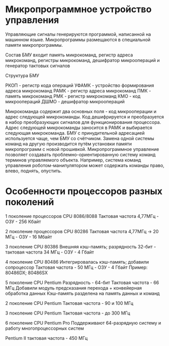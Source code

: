# Микропрограммное устройство управления

Управляющие сигналы генерируются программой, написанной на машинном языке. Микропрограммы размещаются в специальной памяти микропрограммы.

Состав БМУ входит память микрокоманд, регистр адреса микрокоманд, регистры микрокоманд, дешифратор микроопераций и генератор тактовых сигналов

Структура БМУ

РКОП - регистр кода операций
УФАМК - устройство формирования адреса микрокоманд
РАМК - регистр адреса микрокоманд
ПМК - память микрокоманд
РМК - регистр микрокоманд
КМО - код микроопераций
ДШМО - дешифратор микроопераций

Микрокоманда содержит два основных поля - код микрооперации и адрес следующей микрокоманды. Код дешифрируется и преобразуется в набор преобразующих сигналов для функционирования процессора. Адрес следующей микрокоманды заносится в РАМК и выбирается следующая микрокоманда. БМУ с принудительной адресацией используется чаще, чем БМУ со счётчиком. Замена одной системы команд на другую производится путём установки памяти микропрограмм с новой прошивкой. Микропрограммное управление позволяет создавать проблемно-ориентированную систему команд терминов управляемого объекта. Например, система команд управления роботом-манипулятором может содержать команды право, влево, поднять, опустить.

# Особенности процессоров разных поколений

1 поколение процессоров CPU 8086/8088
Тактовая частота 4,77МГц - ОЗУ - 256 Кбайт

2 поколение процессоров CPU 80286
Тактовая частота 4,77МГц -> 20 МГц - ОЗУ - 16 Мбайт

3 поколение CPU 80386
Внешняя кэш-память; разрядность 32-бит - тактовая частота 34 МГц - ОЗУ - 4 Гбайт

4 поколение CPU 80486
Интегрировалась кэш-память; добавили сопроцессор
Тактовая частота - 50 МГц - ОЗУ - 4 Гбайт
Пример: 80486DX; 80486SX

5 поколение CPU Pentium
Разрядность - 64-бит
Тактовая частота - 66 МГц
Добавили модуль предсказания перехода + конвейерная обработка данных
Кэш-память разделена на память данных и команд

2 поколение CPU Pentium
Тактовая частота - 90 и 100 МГц

3 поколение CPU Pentium
Тактовая частота - до 300 МГц

6 поколение CPU Pentium Pro
Поддерживают 64-разрядную систему и работу многопроцессорных систем

Pentium II
тактовая частота  - 450 МГц

